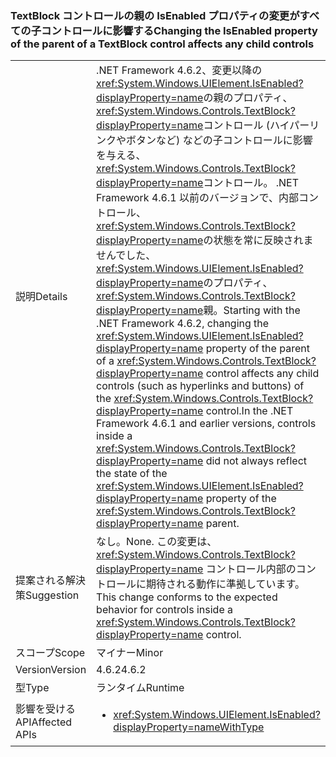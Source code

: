 ### <a name="changing-the-isenabled-property-of-the-parent-of-a-textblock-control-affects-any-child-controls"></a><span data-ttu-id="2df5e-101">TextBlock コントロールの親の IsEnabled プロパティの変更がすべての子コントロールに影響する</span><span class="sxs-lookup"><span data-stu-id="2df5e-101">Changing the IsEnabled property of the parent of a TextBlock control affects any child controls</span></span>

|   |   |
|---|---|
|<span data-ttu-id="2df5e-102">説明</span><span class="sxs-lookup"><span data-stu-id="2df5e-102">Details</span></span>|<span data-ttu-id="2df5e-103">.NET Framework 4.6.2、変更以降の<xref:System.Windows.UIElement.IsEnabled?displayProperty=name>の親のプロパティ、<xref:System.Windows.Controls.TextBlock?displayProperty=name>コントロール (ハイパーリンクやボタンなど) などの子コントロールに影響を与える、<xref:System.Windows.Controls.TextBlock?displayProperty=name>コントロール。 .NET Framework 4.6.1 以前のバージョンで、内部コントロール、<xref:System.Windows.Controls.TextBlock?displayProperty=name>の状態を常に反映されませんでした、<xref:System.Windows.UIElement.IsEnabled?displayProperty=name>のプロパティ、<xref:System.Windows.Controls.TextBlock?displayProperty=name>親。</span><span class="sxs-lookup"><span data-stu-id="2df5e-103">Starting with the .NET Framework 4.6.2, changing the <xref:System.Windows.UIElement.IsEnabled?displayProperty=name> property of the parent of a <xref:System.Windows.Controls.TextBlock?displayProperty=name> control affects any child controls (such as hyperlinks and buttons) of the <xref:System.Windows.Controls.TextBlock?displayProperty=name> control.In the .NET Framework 4.6.1 and earlier versions, controls inside a <xref:System.Windows.Controls.TextBlock?displayProperty=name> did not always reflect the state of the <xref:System.Windows.UIElement.IsEnabled?displayProperty=name> property of the <xref:System.Windows.Controls.TextBlock?displayProperty=name> parent.</span></span>|
|<span data-ttu-id="2df5e-104">提案される解決策</span><span class="sxs-lookup"><span data-stu-id="2df5e-104">Suggestion</span></span>|<span data-ttu-id="2df5e-105">なし。</span><span class="sxs-lookup"><span data-stu-id="2df5e-105">None.</span></span> <span data-ttu-id="2df5e-106">この変更は、<xref:System.Windows.Controls.TextBlock?displayProperty=name> コントロール内部のコントロールに期待される動作に準拠しています。</span><span class="sxs-lookup"><span data-stu-id="2df5e-106">This change conforms to the expected behavior for controls inside a <xref:System.Windows.Controls.TextBlock?displayProperty=name> control.</span></span>|
|<span data-ttu-id="2df5e-107">スコープ</span><span class="sxs-lookup"><span data-stu-id="2df5e-107">Scope</span></span>|<span data-ttu-id="2df5e-108">マイナー</span><span class="sxs-lookup"><span data-stu-id="2df5e-108">Minor</span></span>|
|<span data-ttu-id="2df5e-109">Version</span><span class="sxs-lookup"><span data-stu-id="2df5e-109">Version</span></span>|<span data-ttu-id="2df5e-110">4.6.2</span><span class="sxs-lookup"><span data-stu-id="2df5e-110">4.6.2</span></span>|
|<span data-ttu-id="2df5e-111">型</span><span class="sxs-lookup"><span data-stu-id="2df5e-111">Type</span></span>|<span data-ttu-id="2df5e-112">ランタイム</span><span class="sxs-lookup"><span data-stu-id="2df5e-112">Runtime</span></span>|
|<span data-ttu-id="2df5e-113">影響を受ける API</span><span class="sxs-lookup"><span data-stu-id="2df5e-113">Affected APIs</span></span>|<ul><li><xref:System.Windows.UIElement.IsEnabled?displayProperty=nameWithType></li></ul>|

